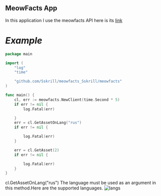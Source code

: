 ## MeowFacts App 

In this application I use the meowfacts API here is its [link](https://github.com/wh-iterabb-it/meowfacts)

# *Example*
```go
package main

import (
	"log"
	"time"

	"github.com/Sskrill/meowfacts_Sskrill/meowfacts"
)

func main() {
	cl, err := meowfacts.NewClient(time.Second * 5)
	if err != nil {
		log.Fatal(err)

	}
	err = cl.GetAssetOnLang("rus")
	if err != nil {

		log.Fatal(err)
	}

	err = cl.GetAsset(2)
	if err != nil {

		log.Fatal(err)
	}
}
```
cl.GetAssetOnLang("rus")  The language must be used as an argument in this method.Here are the supported languages. 
![langs](https://cdn.discordapp.com/attachments/592741750393536522/1189586373510967336/image.png?ex=659eb3a4&is=658c3ea4&hm=bbc81df124dede1bde61ff716bfd1fa74bcf3f902a341c1c21ba499d52591fbc&)

